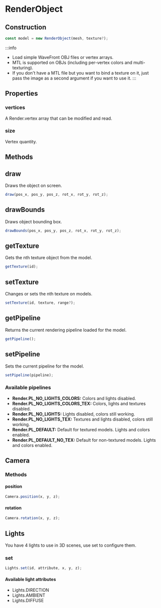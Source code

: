 # RenderObject

## Construction

```js
const model = new RenderObject(mesh, texture?);
```

:::info
- Load simple WaveFront OBJ files or vertex arrays.
- MTL is supported on OBJs (including per-vertex colors and multi-texturing).
- If you don't have a MTL file but you want to bind a texture on it, just pass the image as a second argument if you want to use it. 
:::

## Properties

### vertices

A Render.vertex array that can be modified and read.

### size

Vertex quantity.

## Methods

## draw

Draws the object on screen.

```js
draw(pos_x, pos_y, pos_z, rot_x, rot_y, rot_z);
```

## drawBounds

Draws object bounding box.

```js
drawBounds(pos_x, pos_y, pos_z, rot_x, rot_y, rot_z);
```

## getTexture

Gets the nth texture object from the model.

```js
getTexture(id);
```

## setTexture

Changes or sets the nth texture on models.

```js
setTexture(id, texture, range?);
```

## getPipeline

Returns the current rendering pipeline loaded for the model.

```js
getPipeline();
```

## setPipeline

Sets the current pipeline for the model. 

```js
setPipeline(pipeline);
```

### Available pipelines

- **Render.PL_NO_LIGHTS_COLORS:** Colors and lights disabled.
- **Render.PL_NO_LIGHTS_COLORS_TEX:** Colors, lights and textures disabled.
- **Render.PL_NO_LIGHTS:** Lights disabled, colors still working.
- **Render.PL_NO_LIGHTS_TEX:** Textures and lights disabled, colors still working.
- **Render.PL_DEFAULT:** Default for textured models. Lights and colors enabled.
- **Render.PL_DEFAULT_NO_TEX:** Default for non-textured models. Lights and colors enabled.
  
## Camera

### Methods

#### position

```js
Camera.position(x, y, z);
```

#### rotation

```js
Camera.rotation(x, y, z);
```

## Lights

You have 4 lights to use in 3D scenes, use set to configure them.

### set

```js
Lights.set(id, attribute, x, y, z);
```

#### Available light attributes

- Lights.DIRECTION
- Lights.AMBIENT
- Lights.DIFFUSE